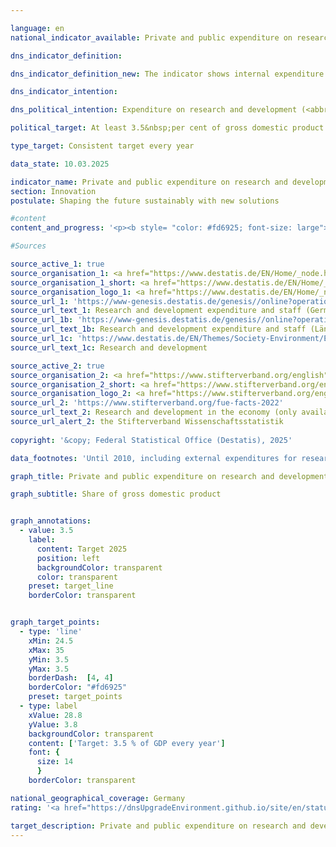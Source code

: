 ```yaml
---

language: en        
national_indicator_available: Private and public expenditure on research and development        

dns_indicator_definition:         

dns_indicator_definition_new: The indicator shows internal expenditure on research and development (<abbr title="Research and development" tabindex="0">R&D</abbr>) by industry, the state and universities in relation to gross domestic product (<abbr title="Gross domestic product" tabindex="0">GDP</abbr>) (as a percentage).        

dns_indicator_intention:         

dns_political_intention: Expenditure on research and development (<abbr title="Research and development" tabindex="0">R&D</abbr>) is an important, if not the sole, determinant of the pace of innovation in an economy. The higher the expenditure, the greater the likelihood of a more dynamic development in productivity, stronger economic growth and improved competitiveness.        

political_target: At least 3.5&nbsp;per cent of gross domestic product (<abbr title="Gross domestic product" tabindex="0">GDP</abbr>) per year by 2025        

type_target: Consistent target every year        

data_state: 10.03.2025        

indicator_name: Private and public expenditure on research and development        
section: Innovation        
postulate: Shaping the future sustainably with new solutions        

#content         
content_and_progress: '<p><b style= "color: #fd6925; font-size: large">9.1.a Private and public expenditure on research and development</b><br><br>Research and Development (<abbr title="Research and development" tabindex="0">R&D</abbr>) comprises scientific activities defined as creative and systematic work undertaken to increase the stock of knowledge&nbsp;–&nbsp;including knowledge of humanity, culture, and society&nbsp;–&nbsp;and to devise new applications based on existing knowledge. A significant element of novelty or further development serves as the central criterion distinguishing <abbr title="Research and development" tabindex="0">R&D</abbr> from related activities.<br><br>The share of <abbr title="Research and development" tabindex="0">R&D</abbr> expenditure in gross domestic product (<abbr title="Gross domestic product" tabindex="0">GDP</abbr>) is determined annually by the Federal Statistical Office. Total <abbr title="Research and development" tabindex="0">R&D</abbr> expenditure includes spending by the government sector (including non-profit private research institutions), higher education institutions, and the business enterprise sector. The surveys and calculations follow the methodological guidelines of the Frascati Manual issued by the Organisation for Economic Co-operation and Development (<abbr title="Organisation for Economic Co-operation and Development" tabindex="0">OECD</abbr>), thereby ensuring international comparability.<br><br>In 2023, total <abbr title="Research and development" tabindex="0">R&D</abbr> expenditure in Germany amounted to 132.0&nbsp;billion euros according to preliminary figures. This corresponded to 3.2% of <abbr title="Gross domestic product" tabindex="0">GDP</abbr>, falling 0.3&nbsp;percentage points short of the politically defined target of at least 3.5% of <abbr title="Gross domestic product" tabindex="0">GDP</abbr> per year.<br><br>Since 2000, the <abbr title="Research and development" tabindex="0">R&D</abbr>-to-<abbr title="Gross domestic product" tabindex="0">GDP</abbr> ratio in Germany has increased by 0.8&nbsp;percentage points. In total, <abbr title="Research and development" tabindex="0">R&D</abbr> expenditure has doubled over this period. In the first year of the <abbr title="Coronavirus SARS-CoV-2" tabindex="0">COVID-19</abbr>&nbsp;pandemic (2020), <abbr title="Research and development" tabindex="0">R&D</abbr> expenditure declined by 3.4&nbsp;billion euros compared to 2019. This decrease was exclusively attributable to the business enterprise sector, whereas the other two sectors recorded increases.<br><br>In 2023, the largest share of <abbr title="Research and development" tabindex="0">R&D</abbr> expenditure in Germany&nbsp;–&nbsp;68.5%&nbsp;–&nbsp;was attributed to the business sector, followed by 17.4% in the higher education sector and 14.1% in government and non-profit private research institutions. A total of 824,396&nbsp;individuals (measured in full-time equivalents) were employed in <abbr title="Research and development" tabindex="0">R&D</abbr>, with only the proportion of their working time dedicated to <abbr title="Research and development" tabindex="0">R&D</abbr> activities being included. Of this workforce, 65.9% were employed in the business sector, 19.1% in higher education institutions, and 14.9% in government and non-profit private research institutions.<br><br>In a European comparison, Germany’s <abbr title="Research and development" tabindex="0">R&D</abbr>-to-<abbr title="Gross domestic product" tabindex="0">GDP</abbr> ratio of 3.1% in 2023&nbsp;exceeded the <abbr title="European Union consisting of 27&nbsp;member states (without United Kingdom)" tabindex="0">EU-27</abbr>&nbsp;average of 2.2%. Higher ratios were recorded in Sweden (3.6%), Belgium (3.3%), and Austria (3.3%). At the national level, Baden-Württemberg reported the highest <abbr title="Research and development" tabindex="0">R&D</abbr> intensity at 5.7% of <abbr title="Gross domestic product" tabindex="0">GDP</abbr>, followed by Rheinland-Pfalz at 3.6%, Bayern at 3.4% and Berlin at 3.1% and Hessen at 3.0%.</p>'                

#Sources        

source_active_1: true
source_organisation_1: <a href="https://www.destatis.de/EN/Home/_node.html" target="_blank">Federal Statistical Office</a>
source_organisation_1_short: <a href="https://www.destatis.de/EN/Home/_node.html" target="_blank">Federal Statistical Office</a>
source_organisation_logo_1: <a href="https://www.destatis.de/EN/Home/_node.html" target="_blank"><img src="https://dnsTestEnvironment.github.io/dns-indicators/public/OrgImgEn/destatis.png" alt="Federal Statistical Office" title=" Click here to visit the homepage of the organizationFederal Statistical Office" style="height:60px; width:148px; border:transparent"/></a>
source_url_1: 'https://www-genesis.destatis.de/genesis//online?operation=table&code=21821-0001&bypass=true&levelindex=0&levelid=1660726117256&language=en'
source_url_text_1: Research and development expenditure and staff (Germany)&nbsp;–&nbsp;GENESIS online 21821-0001
source_url_1b: 'https://www-genesis.destatis.de/genesis//online?operation=table&code=21821-0002&bypass=true&levelindex=1&levelid=1623135114747&language=en'
source_url_text_1b: Research and development expenditure and staff (Länder)&nbsp;–&nbsp;GENESIS online 21821-0002
source_url_1c: 'https://www.destatis.de/EN/Themes/Society-Environment/Education-Research-Culture/Research-Development/_node.html'
source_url_text_1c: Research and development

source_active_2: true
source_organisation_2: <a href="https://www.stifterverband.org/english" target="_blank" onclick="return confirm_alert('the Stifterverband Wissenschaftsstatistik', 'En')">Stifterverband Wissenschaftsstatistik</a>
source_organisation_2_short: <a href="https://www.stifterverband.org/english" target="_blank" onclick="return confirm_alert('the Stifterverband Wissenschaftsstatistik', 'En')">Stifterverband Wissenschaftsstatistik</a>
source_organisation_logo_2: <a href="https://www.stifterverband.org/english" target="_blank" onclick="return confirm_alert('the Stifterverband Wissenschaftsstatistik', 'En')"><img src="https://dnsTestEnvironment.github.io/dns-indicators/public/OrgImgEn/svws.png" alt="Stifterverband Wissenschaftsstatistik" title=" Click here to visit the homepage of the organizationStifterverband Wissenschaftsstatistik" style="height:60px; width:148px; border:transparent"/></a>
source_url_2: 'https://www.stifterverband.org/fue-facts-2022'
source_url_text_2: Research and development in the economy (only available in German)
source_url_alert_2: the Stifterverband Wissenschaftsstatistik
        
copyright: '&copy; Federal Statistical Office (Destatis), 2025'        

data_footnotes: 'Until 2010, including external expenditures for research and development.<br>• Calculation methodology changed as of 2016.<br>• Gross domestic product calculation basis: January 2025.'        

graph_title: Private and public expenditure on research and development        

graph_subtitle: Share of gross domestic product        


graph_annotations:
  - value: 3.5
    label:
      content: Target 2025
      position: left
      backgroundColor: transparent
      color: transparent
    preset: target_line
    borderColor: transparent        


graph_target_points:
  - type: 'line'
    xMin: 24.5
    xMax: 35
    yMin: 3.5
    yMax: 3.5
    borderDash:  [4, 4]
    borderColor: "#fd6925"
    preset: target_points
  - type: label
    xValue: 28.8
    yValue: 3.8
    backgroundColor: transparent
    content: ['Target: 3.5 % of GDP every year']
    font: {
      size: 14
      }
    borderColor: transparent                

national_geographical_coverage: Germany        
rating: '<a href="https://dnsUpgradeEnvironment.github.io/site/en/status"><img src="https://sdg-indikatoren.de/public/Wettersymbole/Wolke.png" title="In 2023 the target value was not reached, but the average development pointed in the desired direction." alt="Weathersymbol: cloud"/></a>'        

target_description: Private and public expenditure on research and development (<abbr title="Research and development" tabindex="0">R&D</abbr>) should amount to at least 3.5&nbsp;per cent of gross domestic product each year.<br>Based on the target formulation, the politically defined target value for 2023&nbsp;was repeatedly not met. However, as the average development over the last six years does not point towards a deterioration, indicator 9.1.a for 2023&nbsp;is rated as "Cloud".        
---
```


